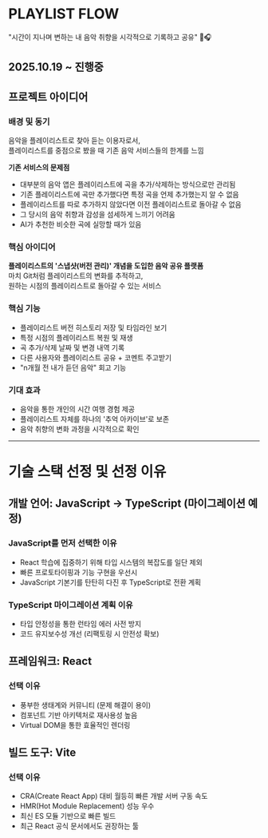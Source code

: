 # PLAYLIST FLOW

"시간이 지나며 변하는 내 음악 취향을 시각적으로 기록하고 공유" 👀🎧

## 2025.10.19 ~ 진행중

## 프로젝트 아이디어

### 배경 및 동기

음악을 플레이리스트로 찾아 듣는 이용자로서, <br>
플레이리스트를 중점으로 봤을 때 기존 음악 서비스들의 한계를 느낌

**기존 서비스의 문제점**

- 대부분의 음악 앱은 플레이리스트에 곡을 추가/삭제하는 방식으로만 관리됨
- 기존 플레이리스트에 곡만 추가했다면 특정 곡을 언제 추가했는지 알 수 없음
- 플레이리스트를 따로 추가하지 않았다면 이전 플레이리스트로 돌아갈 수 없음
- 그 당시의 음악 취향과 감성을 섬세하게 느끼기 어려움
- AI가 추천한 비슷한 곡에 실망할 때가 있음

### 핵심 아이디어

**플레이리스트의 '스냅샷(버전 관리)' 개념을 도입한 음악 공유 플랫폼** <br>
마치 Git처럼 플레이리스트의 변화를 추적하고, <br>
원하는 시점의 플레이리스트로 돌아갈 수 있는 서비스

### 핵심 기능

- 플레이리스트 버전 히스토리 저장 및 타임라인 보기
- 특정 시점의 플레이리스트 복원 및 재생
- 곡 추가/삭제 날짜 및 변경 내역 기록
- 다른 사용자와 플레이리스트 공유 + 코멘트 주고받기
- "n개월 전 내가 듣던 음악" 회고 기능

### 기대 효과

- 음악을 통한 개인의 시간 여행 경험 제공
- 플레이리스트 자체를 하나의 '추억 아카이브'로 보존
- 음악 취향의 변화 과정을 시각적으로 확인

---

# 기술 스택 선정 및 선정 이유

## 개발 언어: JavaScript → TypeScript (마이그레이션 예정)

### JavaScript를 먼저 선택한 이유

- React 학습에 집중하기 위해 타입 시스템의 복잡도를 일단 제외
- 빠른 프로토타이핑과 기능 구현을 우선시
- JavaScript 기본기를 탄탄히 다진 후 TypeScript로 전환 계획

### TypeScript 마이그레이션 계획 이유

- 타입 안정성을 통한 런타임 에러 사전 방지
- 코드 유지보수성 개선 (리팩토링 시 안전성 확보)

## 프레임워크: React

### 선택 이유

- 풍부한 생태계와 커뮤니티 (문제 해결이 용이)
- 컴포넌트 기반 아키텍처로 재사용성 높음
- Virtual DOM을 통한 효율적인 렌더링

## 빌드 도구: Vite

### 선택 이유

- CRA(Create React App) 대비 월등히 빠른 개발 서버 구동 속도
- HMR(Hot Module Replacement) 성능 우수
- 최신 ES 모듈 기반으로 빠른 빌드
- 최근 React 공식 문서에서도 권장하는 툴
